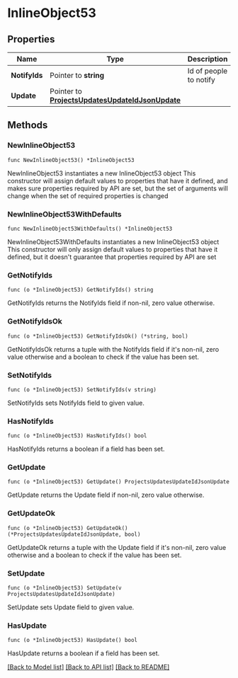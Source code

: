 # InlineObject53

## Properties

Name | Type | Description | Notes
------------ | ------------- | ------------- | -------------
**NotifyIds** | Pointer to **string** | Id of people to notify | [optional] 
**Update** | Pointer to [**ProjectsUpdatesUpdateIdJsonUpdate**](ProjectsUpdatesUpdateIdJsonUpdate.md) |  | [optional] 

## Methods

### NewInlineObject53

`func NewInlineObject53() *InlineObject53`

NewInlineObject53 instantiates a new InlineObject53 object
This constructor will assign default values to properties that have it defined,
and makes sure properties required by API are set, but the set of arguments
will change when the set of required properties is changed

### NewInlineObject53WithDefaults

`func NewInlineObject53WithDefaults() *InlineObject53`

NewInlineObject53WithDefaults instantiates a new InlineObject53 object
This constructor will only assign default values to properties that have it defined,
but it doesn't guarantee that properties required by API are set

### GetNotifyIds

`func (o *InlineObject53) GetNotifyIds() string`

GetNotifyIds returns the NotifyIds field if non-nil, zero value otherwise.

### GetNotifyIdsOk

`func (o *InlineObject53) GetNotifyIdsOk() (*string, bool)`

GetNotifyIdsOk returns a tuple with the NotifyIds field if it's non-nil, zero value otherwise
and a boolean to check if the value has been set.

### SetNotifyIds

`func (o *InlineObject53) SetNotifyIds(v string)`

SetNotifyIds sets NotifyIds field to given value.

### HasNotifyIds

`func (o *InlineObject53) HasNotifyIds() bool`

HasNotifyIds returns a boolean if a field has been set.

### GetUpdate

`func (o *InlineObject53) GetUpdate() ProjectsUpdatesUpdateIdJsonUpdate`

GetUpdate returns the Update field if non-nil, zero value otherwise.

### GetUpdateOk

`func (o *InlineObject53) GetUpdateOk() (*ProjectsUpdatesUpdateIdJsonUpdate, bool)`

GetUpdateOk returns a tuple with the Update field if it's non-nil, zero value otherwise
and a boolean to check if the value has been set.

### SetUpdate

`func (o *InlineObject53) SetUpdate(v ProjectsUpdatesUpdateIdJsonUpdate)`

SetUpdate sets Update field to given value.

### HasUpdate

`func (o *InlineObject53) HasUpdate() bool`

HasUpdate returns a boolean if a field has been set.


[[Back to Model list]](../README.md#documentation-for-models) [[Back to API list]](../README.md#documentation-for-api-endpoints) [[Back to README]](../README.md)


